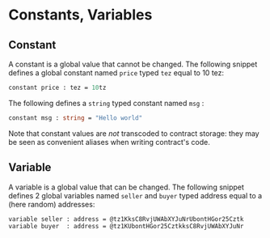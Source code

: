 # Constants, Variables

## Constant

A constant is a global value that cannot be changed. The following snippet defines a global constant named `price` typed `tez` equal to 10 tez:

```ocaml
constant price : tez = 10tz
```

The following defines a `string` typed constant named `msg` :

```ocaml
constant msg : string = "Hello world"
```

Note that constant values are _not_ transcoded to contract storage: they may be seen as convenient aliases when writing contract's code.

## Variable

A variable is a global value that can be changed. The following snippet defines 2 global variables named `seller` and `buyer` typed address equal to a \(here random\) addresses:

```ocaml
variable seller : address = @tz1KksC8RvjUWAbXYJuNrUbontHGor25Cztk
variable buyer  : address = @tz1KUbontHGor25CztkksC8RvjUWAbXYJuNr
```



